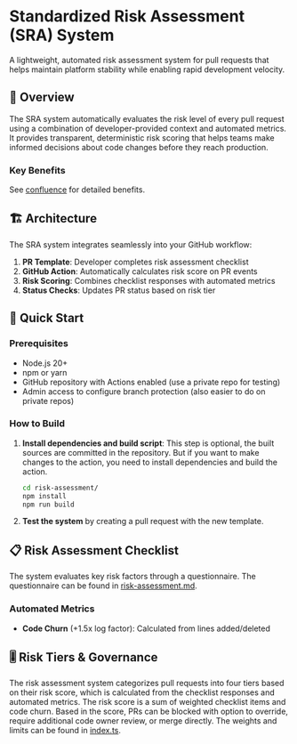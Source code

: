 # Standardized Risk Assessment (SRA) System

A lightweight, automated risk assessment system for pull requests that helps maintain platform stability while enabling rapid development velocity.

## 🎯 Overview

The SRA system automatically evaluates the risk level of every pull request using a combination of developer-provided context and automated metrics. It provides transparent, deterministic risk scoring that helps teams make informed decisions about code changes before they reach production.

### Key Benefits

See [confluence](https://hawkai.atlassian.net/wiki/spaces/HAW/pages/4675665921/1.3.+Enhance+and+Standardize+PR+Risk+Assessment) for detailed benefits.

## 🏗️ Architecture

The SRA system integrates seamlessly into your GitHub workflow:

1. **PR Template**: Developer completes risk assessment checklist
2. **GitHub Action**: Automatically calculates risk score on PR events
3. **Risk Scoring**: Combines checklist responses with automated metrics
4. **Status Checks**: Updates PR status based on risk tier

## 🚀 Quick Start

### Prerequisites

- Node.js 20+
- npm or yarn
- GitHub repository with Actions enabled (use a private repo for testing)
- Admin access to configure branch protection (also easier to do on private repos)

### How to Build

1. **Install dependencies and build script**:
This step is optional, the built sources are committed in the repository.
But if you want to make changes to the action, you need to install dependencies and build the action.
   ```bash
   cd risk-assessment/
   npm install
   npm run build
   ```
2. **Test the system** by creating a pull request with the new template.

## 📋 Risk Assessment Checklist

The system evaluates key risk factors through a questionnaire.
The questionnaire can be found in [risk-assessment.md](../.github/workflows/risk-assessment.yml).

### Automated Metrics

- **Code Churn** (+1.5x log factor): Calculated from lines added/deleted

## 🎚️ Risk Tiers & Governance

The risk assessment system categorizes pull requests into four tiers based on their risk score, 
which is calculated from the checklist responses and automated metrics.
The risk score is a sum of weighted checklist items and code churn.
Based in the score, PRs can be blocked with option to override, require additional code owner review, or merge directly.
The weights and limits can be found in [index.ts](./src/index.ts).
